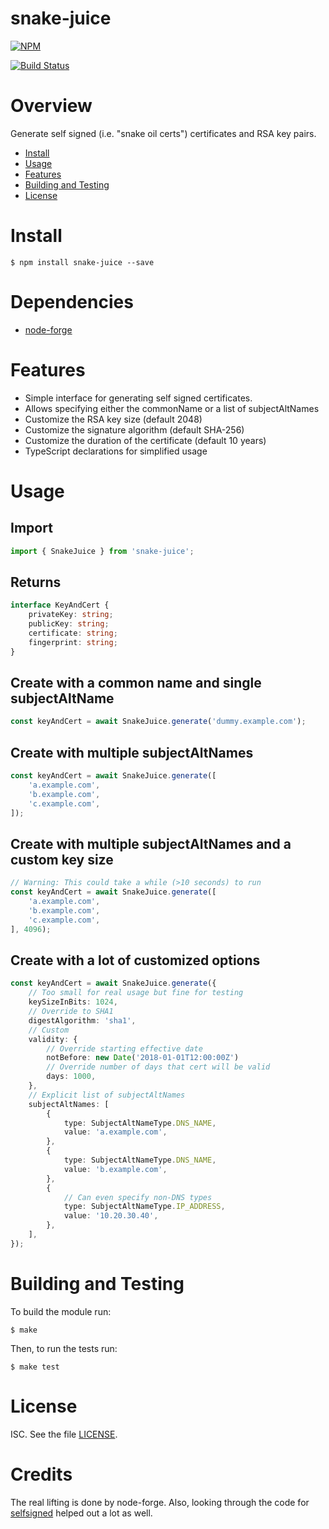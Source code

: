 # snake-juice

[![NPM](https://nodei.co/npm/snake-juice.png?downloads=true&downloadRank=true&stars=true)](https://nodei.co/npm/snake-juice/)

[![Build Status](https://travis-ci.org/sehrope/node-snake-juice.svg?branch=master)](https://travis-ci.org/sehrope/node-snake-juice)

# Overview
Generate self signed (i.e. "snake oil certs") certificates and RSA key pairs.

* [Install](#install)
* [Usage](#usage)
* [Features](#features)
* [Building and Testing](#building-and-testing)
* [License](#license)

# Install

    $ npm install snake-juice --save

# Dependencies

* [node-forge](https://www.npmjs.com/package/node-forge)

# Features
* Simple interface for generating self signed certificates.
* Allows specifying either the commonName or a list of subjectAltNames
* Customize the RSA key size (default 2048)
* Customize the signature algorithm (default SHA-256)
* Customize the duration of the certificate (default 10 years)
* TypeScript declarations for simplified usage

# Usage
## Import
```typescript
import { SnakeJuice } from 'snake-juice';
```

## Returns
```typescript
interface KeyAndCert {
    privateKey: string;
    publicKey: string;
    certificate: string;
    fingerprint: string;
}
```

## Create with a common name and single subjectAltName
```typescript
const keyAndCert = await SnakeJuice.generate('dummy.example.com');
```

## Create with multiple subjectAltNames
```typescript
const keyAndCert = await SnakeJuice.generate([
    'a.example.com',
    'b.example.com',
    'c.example.com',
]);
```

## Create with multiple subjectAltNames and a custom key size
```typescript
// Warning: This could take a while (>10 seconds) to run
const keyAndCert = await SnakeJuice.generate([
    'a.example.com',
    'b.example.com',
    'c.example.com',
], 4096);
```

## Create with a lot of customized options
```typescript
const keyAndCert = await SnakeJuice.generate({
    // Too small for real usage but fine for testing
    keySizeInBits: 1024,
    // Override to SHA1
    digestAlgorithm: 'sha1',
    // Custom
    validity: {
        // Override starting effective date
        notBefore: new Date('2018-01-01T12:00:00Z')
        // Override number of days that cert will be valid
        days: 1000,
    },
    // Explicit list of subjectAltNames
    subjectAltNames: [
        {
            type: SubjectAltNameType.DNS_NAME,
            value: 'a.example.com',
        },
        {
            type: SubjectAltNameType.DNS_NAME,
            value: 'b.example.com',
        },
        {
            // Can even specify non-DNS types
            type: SubjectAltNameType.IP_ADDRESS,
            value: '10.20.30.40',
        },
    ],
});
```

# Building and Testing
To build the module run:

    $ make

Then, to run the tests run:

    $ make test

# License
ISC. See the file [LICENSE](LICENSE).

# Credits
The real lifting is done by node-forge. Also, looking through the code for [selfsigned](https://www.npmjs.com/package/selfsigned) helped out a lot as well.
